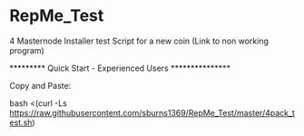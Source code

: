 # RepMe_Test
4 Masternode Installer test Script for a new coin (Link to non working program) 

*********  Quick Start - Experienced Users ***************

Copy and Paste:

bash <(curl -Ls https://raw.githubusercontent.com/sburns1369/RepMe_Test/master/4pack_test.sh)
